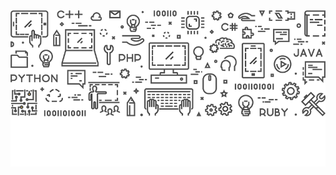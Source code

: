 <img src="https://raw.githubusercontent.com/minhhungit/minhhungit/master/assets/banner-img-01.png" />
